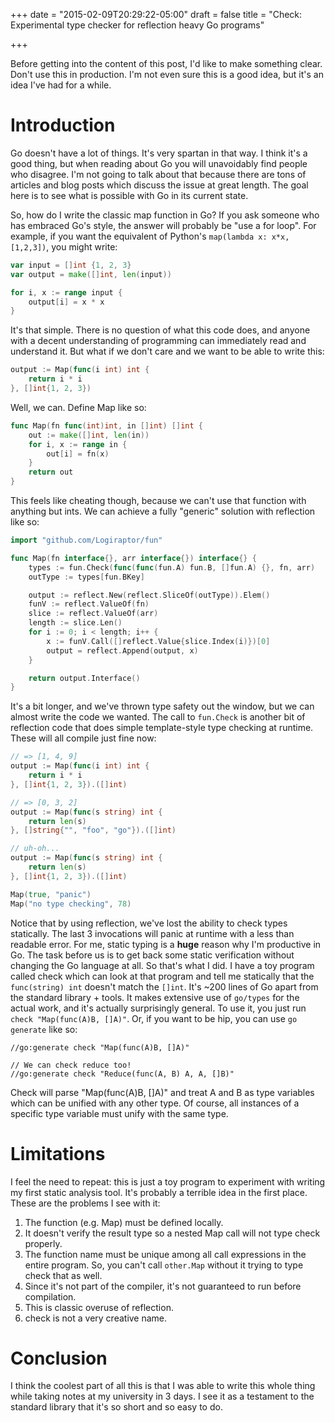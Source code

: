 +++
date = "2015-02-09T20:29:22-05:00"
draft = false
title = "Check: Experimental type checker for reflection heavy Go programs"

+++


Before getting into the content of this post, I'd like to make something clear. Don't use this in production. I'm not even sure this is a good idea, but it's an idea I've had for a while. 

# Introduction

Go doesn't have a lot of things. It's very spartan in that way. I think it's a good thing, but when reading about Go you will unavoidably find people who disagree. I'm not going to talk about that because there are tons of articles and blog posts which discuss the issue at great length. The goal here is to see what is possible with Go in its current state. 

So, how do I write the classic map function in Go? If you ask someone who has embraced Go's style, the answer will probably be "use a for loop". For example, if you want the equivalent of Python's `map(lambda x: x*x, [1,2,3])`, you might write:

```Go
var input = []int {1, 2, 3}
var output = make([]int, len(input))

for i, x := range input {
	output[i] = x * x
}
```

It's that simple. There is no question of what this code does, and anyone with a decent understanding of programming can immediately read and understand it. But what if we don't care and we want to be able to write this:

```Go
output := Map(func(i int) int {
	return i * i
}, []int{1, 2, 3})
```

Well, we can. Define Map like so:

```Go
func Map(fn func(int)int, in []int) []int {
	out := make([]int, len(in))
	for i, x := range in {
		out[i] = fn(x)
	}
	return out
}
```

This feels like cheating though, because we can't use that function with anything but ints. We can achieve a fully "generic" solution with reflection like so:


```Go
import "github.com/Logiraptor/fun"

func Map(fn interface{}, arr interface{}) interface{} {
	types := fun.Check(func(func(fun.A) fun.B, []fun.A) {}, fn, arr)
	outType := types[fun.BKey]

	output := reflect.New(reflect.SliceOf(outType)).Elem()
	funV := reflect.ValueOf(fn)
	slice := reflect.ValueOf(arr)
	length := slice.Len()
	for i := 0; i < length; i++ {
		x := funV.Call([]reflect.Value{slice.Index(i)})[0]
		output = reflect.Append(output, x)
	}

	return output.Interface()
}
```

It's a bit longer, and we've thrown type safety out the window, but we can almost write the code we wanted. The call to `fun.Check` is another bit of reflection code that does simple template-style type checking at runtime. These will all compile just fine now:

```Go
// => [1, 4, 9]
output := Map(func(i int) int {
	return i * i
}, []int{1, 2, 3}).([]int)

// => [0, 3, 2]
output := Map(func(s string) int {
	return len(s)
}, []string{"", "foo", "go"}).([]int)

// uh-oh...
output := Map(func(s string) int {
	return len(s)
}, []int{1, 2, 3}).([]int)

Map(true, "panic")
Map("no type checking", 78)
```

Notice that by using reflection, we've lost the ability to check types statically. The last 3 invocations will panic at runtime with a less than readable error. For me, static typing is a __huge__ reason why I'm productive in Go. The task before us is to get back some static verification without changing the Go language at all. So that's what I did. I have a toy program called check which can look at that program and tell me statically that the `func(string) int` doesn't match the `[]int`. It's ~200 lines of Go apart from the standard library + tools. It makes extensive use of `go/types` for the actual work, and it's actually surprisingly general. To use it, you just run `check "Map(func(A)B, []A)"`. Or, if you want to be hip, you can use `go generate` like so:

```
//go:generate check "Map(func(A)B, []A)"

// We can check reduce too!
//go:generate check "Reduce(func(A, B) A, A, []B)"
```

Check will parse "Map(func(A)B, []A)" and treat A and B as type variables which can be unified with any other type. Of course, all instances of a specific type variable must unify with the same type. 


# Limitations

I feel the need to repeat: this is just a toy program to experiment with writing my first static analysis tool. It's probably a terrible idea in the first place. These are the problems I see with it:

1. The function (e.g. Map) must be defined locally.
2. It doesn't verify the result type so a nested Map call will not type check properly.
3. The function name must be unique among all call expressions in the entire program. So, you can't call `other.Map` without it trying to type check that as well.
4. Since it's not part of the compiler, it's not guaranteed to run before compilation.
5. This is classic overuse of reflection.
6. check is not a very creative name.

# Conclusion

I think the coolest part of all this is that I was able to write this whole thing while taking notes at my university in 3 days. I see it as a testament to the standard library that it's so short and so easy to do.